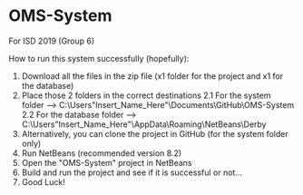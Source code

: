 # OMS-System
For ISD 2019 (Group 6)

How to run this system successfully (hopefully):
1. Download all the files in the zip file (x1 folder for the project and x1 for the database)
2. Place those 2 folders in the correct destinations
	2.1 For the system folder --> C:\Users\"Insert_Name_Here"\Documents\GitHub\OMS-System
	2.2 For the database folder --> C:\Users\"Insert_Name_Here"\AppData\Roaming\NetBeans\Derby
3. Alternatively, you can clone the project in GitHub (for the system folder only)
4. Run NetBeans (recommended version 8.2)
5. Open the "OMS-System" project in NetBeans
6. Build and run the project and see if it is successful or not...
7. Good Luck!